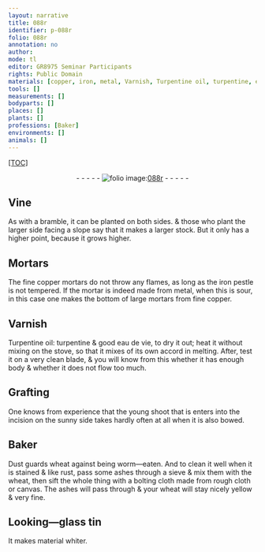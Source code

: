 ```yaml
---
layout: narrative
title: 088r
identifier: p-088r
folio: 088r
annotation: no
author:
mode: tl
editor: GR8975 Seminar Participants
rights: Public Domain
materials: [copper, iron, metal, Varnish, Turpentine oil, turpentine, eau de vie, Dust, ashes, wheat, rough cloth, canvas, Looking-glass tin, material]
tools: []
measurements: []
bodyparts: []
places: []
plants: []
professions: [Baker]
environments: []
animals: []
---
```


<p><a href="{{ site.baseurl }}/diplomatic/">[TOC]</a></p><div class="folio" align="center">- - - - - <a href="http://gallica.bnf.fr/ark:/12148/btv1b10500001g/f181.image" target="_blank"><img src="https://cu-mkp.github.io/2017-workshop-edition/assets/photo-icon.png" alt="folio image: " style="display:inline-block; margin-bottom:-3px;"/>088r</a> - - - - - </div>  
  

## Vine

 
As with a bramble, it can be planted on both sides. & those who plant the larger side facing a slope say that it makes a larger stock. But it only has a higher point, because it grows higher.
 
 
  

## Mortars

 
The fine <span class="m">copper</span> mortars do not throw any flames, as long as the <span class="m">iron</span> pestle is not tempered. If the mortar is indeed made from <span class="m">metal</span>, when this is sour, in this case one makes the bottom of large mortars from fine <span class="m">copper</span>.
 
 
  

## <span class="m">Varnish</span>

 
<span class="m">Turpentine oil</span>: <span class="m">turpentine</span> & good <span class="m">eau de vie</span>, to dry it out; heat it without mixing on the stove, so that it mixes <span class="del"></span> of its own accord in melting. After, test it on a very clean blade, & you will know from this whether it has enough body & whether it does not flow too much.
 
 
  

## Grafting

 
One knows from experience that the young shoot that <span class="del">is</span> enters into the incision on the sunny side takes hardly often at all when it is also bowed.
 
 
  

## <span class="pro">Baker</span>

 
<span class="m">Dust</span> guards wheat against being worm—eaten. And to clean it well when it is stained & like rust, pass some <span class="m">ashes</span> through a sieve & mix them with the <span class="m">wheat</span>, then sift the whole thing with a bolting cloth made from <span class="m">rough cloth</span> or <span class="m">canvas</span>. The <span class="m">ashes</span> will pass through & your <span class="m">wheat</span> will stay nicely yellow & very fine.
 
 
  

## <span class="m">Looking—glass tin</span>

 
It makes <span class="m">material</span> whiter.
 
